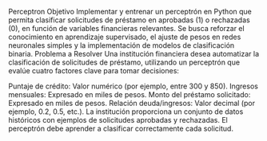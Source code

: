 Perceptron
Objetivo
Implementar y entrenar un perceptrón en Python que permita clasificar solicitudes de préstamo en aprobadas (1) o rechazadas (0), en función de variables financieras relevantes. Se busca reforzar el conocimiento en aprendizaje supervisado, el ajuste de pesos en redes neuronales simples y la implementación de modelos de clasificación binaria.
Problema a Resolver
Una institución financiera desea automatizar la clasificación de solicitudes de préstamo, utilizando un perceptrón que evalúe cuatro factores clave para tomar decisiones:

Puntaje de crédito: Valor numérico (por ejemplo, entre 300 y 850).
Ingresos mensuales: Expresado en miles de pesos.
Monto del préstamo solicitado: Expresado en miles de pesos.
Relación deuda/ingresos: Valor decimal (por ejemplo, 0.2, 0.5, etc.).
La institución proporciona un conjunto de datos históricos con ejemplos de solicitudes aprobadas y rechazadas. El perceptrón debe aprender a clasificar correctamente cada solicitud.
